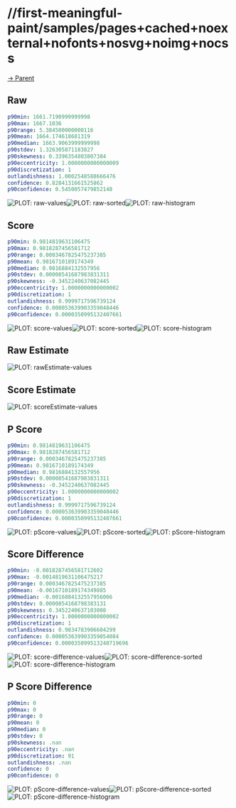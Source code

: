
# //first-meaningful-paint/samples/pages+cached+noexternal+nofonts+nosvg+noimg+nocss

[→ Parent](../..)


## Raw


```yaml
p90min: 1661.7190999999998
p90max: 1667.1036
p90range: 5.384500000000116
p90mean: 1664.174618681319
p90median: 1663.9063999999998
p90stdev: 1.326305871183827
p90skewness: 0.3396354803807384
p90eccentricity: 1.0000000000000009
p90discretization: 1
outlandishness: 1.0002548588666476
confidence: 0.8284131661525862
p90confidence: 0.5450057479852148

```

![PLOT: raw-values](./raw/values.svg)![PLOT: raw-sorted](./raw/sorted.svg)![PLOT: raw-histogram](./raw/histogram.svg)
## Score


```yaml
p90min: 0.9814819631106475
p90max: 0.9818287456581712
p90range: 0.0003467825475237385
p90mean: 0.9816710189174349
p90median: 0.9816884132557956
p90stdev: 0.00008541687983831311
p90skewness: -0.3452240637082445
p90eccentricity: 1.0000000000000002
p90discretization: 1
outlandishness: 0.9999717596739124
confidence: 0.000053639903359048446
p90confidence: 0.0000350995132407661

```

![PLOT: score-values](./score/values.svg)![PLOT: score-sorted](./score/sorted.svg)![PLOT: score-histogram](./score/histogram.svg)
## Raw Estimate

![PLOT: rawEstimate-values](./rawEstimate/values.svg)
## Score Estimate

![PLOT: scoreEstimate-values](./scoreEstimate/values.svg)
## P Score


```yaml
p90min: 0.9814819631106475
p90max: 0.9818287456581712
p90range: 0.0003467825475237385
p90mean: 0.9816710189174349
p90median: 0.9816884132557956
p90stdev: 0.00008541687983831311
p90skewness: -0.3452240637082445
p90eccentricity: 1.0000000000000002
p90discretization: 1
outlandishness: 0.9999717596739124
confidence: 0.000053639903359048446
p90confidence: 0.0000350995132407661

```

![PLOT: pScore-values](./pScore/values.svg)![PLOT: pScore-sorted](./pScore/sorted.svg)![PLOT: pScore-histogram](./pScore/histogram.svg)
## Score Difference


```yaml
p90min: -0.0018287456581712602
p90max: -0.0014819631106475217
p90range: 0.0003467825475237385
p90mean: -0.0016710189174349885
p90median: -0.0016884132557956066
p90stdev: 0.0000854168798383131
p90skewness: 0.3452240637103008
p90eccentricity: 1.0000000000000002
p90discretization: 1
outlandishness: 0.9834783906604299
confidence: 0.000053639903359054084
p90confidence: 0.000035099513240719696

```

![PLOT: score-difference-values](./score-difference/values.svg)![PLOT: score-difference-sorted](./score-difference/sorted.svg)![PLOT: score-difference-histogram](./score-difference/histogram.svg)
## P Score Difference


```yaml
p90min: 0
p90max: 0
p90range: 0
p90mean: 0
p90median: 0
p90stdev: 0
p90skewness: .nan
p90eccentricity: .nan
p90discretization: 91
outlandishness: .nan
confidence: 0
p90confidence: 0

```

![PLOT: pScore-difference-values](./pScore-difference/values.svg)![PLOT: pScore-difference-sorted](./pScore-difference/sorted.svg)![PLOT: pScore-difference-histogram](./pScore-difference/histogram.svg)